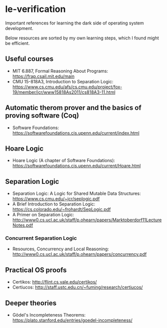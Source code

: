 # le-verification

Important references for learning the dark side of operating system development.

Below resources are sorted by my own learning steps, which I found might be efficient.

## Useful courses

- MIT 6.887, Formal Reasoning About Programs: https://frap.csail.mit.edu/main
- CMU 15-818A3, Introduction to Separation Logic: https://www.cs.cmu.edu/afs/cs.cmu.edu/project/fox-19/member/jcr/www15818As2011/cs818A3-11.html

## Automatic therom prover and the basics of proving software (Coq)

- Software Foundations: https://softwarefoundations.cis.upenn.edu/current/index.html

## Hoare Logic

- Hoare Logic (A chapter of Software Foundations): https://softwarefoundations.cis.upenn.edu/current/Hoare.html

## Separation Logic

- Separation Logic: A Logic for Shared Mutable Data Structures: https://www.cs.cmu.edu/~jcr/seplogic.pdf
- A Brief Introduction to Separation Logic: https://cs.colorado.edu/~frohardt/SepLogic.pdf
- A Primer on Separation Logic: http://www0.cs.ucl.ac.uk/staff/p.ohearn/papers/Marktoberdorf11LectureNotes.pdf

### Concurrent Separation Logic

- Resources, Concurrency and Local Reasoning: http://www0.cs.ucl.ac.uk/staff/p.ohearn/papers/concurrency.pdf

## Practical OS proofs

- Certikos: http://flint.cs.yale.edu/certikos/
- Certiucos: http://staff.ustc.edu.cn/~fuming/research/certiucos/

## Deeper theories

- Gödel's Incompleteness Theorems: https://plato.stanford.edu/entries/goedel-incompleteness/
